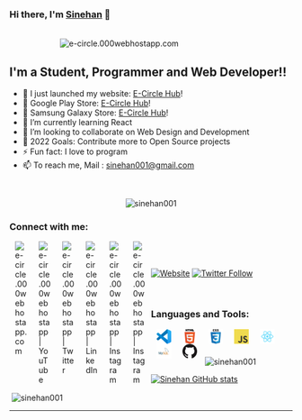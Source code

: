 ### Hi there, I'm  [Sinehan][website] 👋 

<br />
<img style="padding-left: 10px; margin-left: 80px; padding-right: 10px;" alt="e-circle.000webhostapp.com" width="200px" src="https://e-circle.000webhostapp.com/images/logo.png" />

## I'm a Student, Programmer and Web Developer!!

- 🔭 I just launched my website: [E-Circle Hub][course]!
- 🤖 Google Play Store: [E-Circle Hub][app]!
- 🤖 Samsung Galaxy Store: [E-Circle Hub][sapp]! 
- 🌱 I’m currently learning React
- 💞️ I’m looking to collaborate on Web Design and Development
- 🥅 2022 Goals: Contribute more to Open Source projects
- ⚡ Fun fact: I love to program
- 📫 To reach me, Mail : sinehan001@gmail.com

<br />

<p align="center"> <img src="https://komarev.com/ghpvc/?username=sinehan001&label=Profile%20views&color=0e75b6&style=flat" alt="sinehan001" /> </p>

### Connect with me:

<!-- [<img align="left" style="padding-left: 10px; padding-right: 10px;" alt="e-circle.000webhostapp.com" width="22px" src="https://raw.githubusercontent.com/iconic/open-iconic/master/svg/globe.svg" />][website] -->
[<img align="left" style="padding-left: 10px; padding-right: 10px;" alt="e-circle.000webhostapp.com" width="22px" src="https://img.icons8.com/external-flatart-icons-flat-flatarticons/344/external-link-marketing-seo-flatart-icons-flat-flatarticons.png" />][website]
[<img align="left" style="padding-left: 10px; padding-right: 10px;" alt="e-circle.000webhostapp | YouTube" width="22px" src="https://cdn-icons-png.flaticon.com/512/174/174883.png" />][youtube]
[<img align="left" style="padding-left: 10px; padding-right: 10px;" alt="e-circle.000webhostapp | Twitter" width="22px" src="https://img.icons8.com/fluency/50/000000/twitter.png" />][twitter]
[<img align="left" style="padding-left: 10px; padding-right: 10px;" alt="e-circle.000webhostapp | LinkedIn" width="22px" src="https://cdn-icons-png.flaticon.com/512/174/174857.png" />][linkedin]
[<img align="left" style="padding-left: 10px; padding-right: 10px;" alt="e-circle.000webhostapp | Instagram" width="22px" src="https://cdn-icons-png.flaticon.com/512/174/174855.png" />][instagram]
[<img align="left" style="padding-left: 10px; padding-right: 10px;" alt="e-circle.000webhostapp | Instagram" width="22px" src="https://img.icons8.com/external-tal-revivo-shadow-tal-revivo/344/external-hackerrank-is-a-technology-company-that-focuses-on-competitive-programming-logo-shadow-tal-revivo.png" />][hackerrank]

<br />
<br />

[![Website](https://img.shields.io/website?label=sinehan001&style=for-the-badge&url=https%3A%2F%2Fe-circle.000webhostapp.com)](https://e-circle.000webhostapp.com/)
[![Twitter Follow](https://img.shields.io/twitter/follow/sinehan001?color=1DA1F2&logo=twitter&style=for-the-badge)](https://twitter.com/intent/follow?original_referer=https%3A%2F%2Fgithub.com%2Fsinehan001&screen_name=sinehan001)

<br />

### Languages and Tools:

[<img align="left" style="padding-left: 10px; padding-right: 10px;"  alt="Visual Studio Code" width="26px" src="https://raw.githubusercontent.com/github/explore/80688e429a7d4ef2fca1e82350fe8e3517d3494d/topics/visual-studio-code/visual-studio-code.png" />][webdevplaylist]
[<img align="left" style="padding-left: 10px; padding-right: 10px;" alt="HTML5" width="26px" src="https://raw.githubusercontent.com/github/explore/80688e429a7d4ef2fca1e82350fe8e3517d3494d/topics/html/html.png" />][webdevplaylist]
[<img align="left" style="padding-left: 10px; padding-right: 10px;" alt="CSS3" width="26px" src="https://raw.githubusercontent.com/github/explore/80688e429a7d4ef2fca1e82350fe8e3517d3494d/topics/css/css.png" />][cssplaylist]
[<img align="left" style="padding-left: 10px; padding-right: 10px;" alt="JavaScript" width="26px" src="https://raw.githubusercontent.com/github/explore/80688e429a7d4ef2fca1e82350fe8e3517d3494d/topics/javascript/javascript.png" />][jsplaylist]
[<img align="left" style="padding-left: 10px; padding-right: 10px;" alt="React" width="26px" src="https://raw.githubusercontent.com/github/explore/80688e429a7d4ef2fca1e82350fe8e3517d3494d/topics/react/react.png" />][reactplaylist]
[<img align="left" style="padding-left: 10px; padding-right: 10px;" alt="MySQL" width="26px" src="https://raw.githubusercontent.com/github/explore/80688e429a7d4ef2fca1e82350fe8e3517d3494d/topics/mysql/mysql.png" />][webdevplaylist]
[<img align="left" style="padding-left: 10px; padding-right: 10px;" alt="GitHub" width="26px" src="https://raw.githubusercontent.com/github/explore/78df643247d429f6cc873026c0622819ad797942/topics/github/github.png" />][webdevplaylist]
<br />
<br />

<p>&nbsp;<img align="center" src="https://github-readme-stats.vercel.app/api/top-langs?username=sinehan001&show_icons=true&locale=en&layout=compact&theme=dark" alt="sinehan001" /></p>

[![Sinehan GitHub stats](https://github-readme-stats.vercel.app/api?username=sinehan001&show_icons=true&locale=en&layout=compact&theme=dark)](https://github.com/sinehan001)

<p>&nbsp;<img align="center" src="https://github-readme-streak-stats.herokuapp.com/?user=sinehan001&theme=dark" alt="sinehan001" /></p>

---
[website]: https://e-circle.000webhostapp.com
[logo]: https://e-circle.000webhostapp.com/images/logo.png
[course]: https://e-circle.000webhostapp.com
[app]: https://play.google.com/store/apps/details?id=com.my.ecirclehub
[sapp]: https://galaxy.store/ecircle1
[twitter]: https://twitter.com/sinehan001
[youtube]: https://youtube.com/channel/UCDtWAZckJG5-HONoPi1oENQ
[instagram]: https://instagram.com/sinehan001
[linkedin]: https://linkedin.com/in/sinehan-s-9576961b2/
[webdevplaylist]: https://www.youtube.com/playlist?list=PLkwxH9e_vrAJ0WbEsFA9W3I1W-g_BTsbt
[hackerrank]: https://www.hackerrank.com/sinehan001?hr_r=1
[jsplaylist]: https://www.youtube.com/playlist?list=PLkwxH9e_vrALRJKu7wfXby3MKeflhTu6B
[cssplaylist]: https://www.youtube.com/playlist?list=PLkwxH9e_vrALSdvZuEh6gqQdmDoDIoqz4
[reactplaylist]: https://www.youtube.com/playlist?list=PLkwxH9e_vrAK4TdffpxKY3QGyHCpxFcQ0
